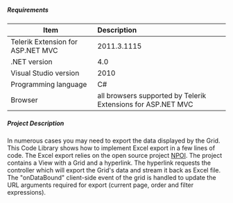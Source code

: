 ##### **Requirements** #####
|Item                               |Description|
|----------                         |:-------------|
|Telerik Extension for ASP.NET MVC  |2011.3.1115|
|.NET version                       |4.0| 
|Visual Studio version              |2010| 
|Programming language               |C#|
|Browser                            |all browsers supported by Telerik Extensions for ASP.NET MVC|

##### **Project Description** #####
In numerous cases you may need to export the data displayed by the Grid. This Code Library shows how to implement Excel export in a few lines of code.
The Excel export relies on the open source project [NPOI](http://npoi.codeplex.com/). 
The project contains a View with a Grid and a hyperlink. The hyperlink requests  the controller which will export the Grid's data and stream it back as Excel file. The "onDataBound" client-side event of the grid is handled to update the URL arguments required for export (current page, order and filter expressions).